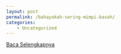 ```yaml
---
layout: post
permalink: /bahayakah-sering-mimpi-basah/
categories:
    - Uncategorized
---
```


[Baca Selengkapnya](/10)